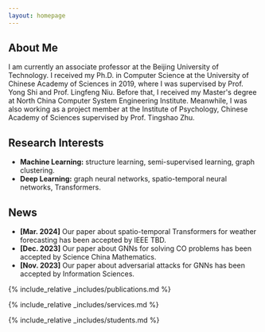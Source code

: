 ```yaml
---
layout: homepage
---
```


## About Me

I am currently an associate professor at the Beijing University of Technology. I received my Ph.D. in Computer Science at the University of Chinese Academy of Sciences in 2019, where I was supervised by Prof. Yong Shi and Prof. Lingfeng Niu. Before that, I received my Master's degree at North China Computer System Engineering Institute. Meanwhile, I was also working as a project member at the Institute of Psychology, Chinese Academy of Sciences supervised by Prof. Tingshao Zhu.

## Research Interests

- **Machine Learning:** structure learning, semi-supervised learning, graph clustering.
- **Deep Learning:** graph neural networks, spatio-temporal neural networks, Transformers.

## News

- **[Mar. 2024]** Our paper about spatio-temporal Transformers for weather forecasting has been accepted by IEEE TBD.
- **[Dec. 2023]** Our paper about GNNs for solving CO problems has been accepted by Science China Mathematics.
- **[Nov. 2023]** Our paper about adversarial attacks for GNNs has been accepted by Information Sciences.

{% include_relative _includes/publications.md %}

{% include_relative _includes/services.md %}

{% include_relative _includes/students.md %}
